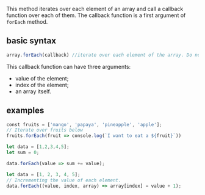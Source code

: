 This method iterates over each element of an array and call a callback function over each of them. The callback function is a first argument of `forEach` method.

## basic syntax

```javascript
array.forEach(callback) //iterate over each element of the array. Do not returns an array
```

This callback function can have three arguments:
- value of the element;
- index of the element;
- an array itself.

## examples

```js
const fruits = ['mango', 'papaya', 'pineapple', 'apple'];
// Iterate over fruits below
fruits.forEach(fruit => console.log(`I want to eat a ${fruit}`))
```

```js
let data = [1,2,3,4,5];
let sum = 0;

data.forEach(value => sum += value);
```

```js
let data = [1, 2, 3, 4, 5];
// Incrementing the value of each element.
data.forEach((value, index, array) => array[index] = value + 1);
```